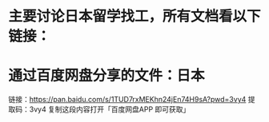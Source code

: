 # 主要讨论日本留学找工，所有文档看以下链接：

# 通过百度网盘分享的文件：日本
链接：https://pan.baidu.com/s/1TUD7rxMEKhn24jEn74H9sA?pwd=3vy4
提取码：3vy4
复制这段内容打开「百度网盘APP 即可获取」
